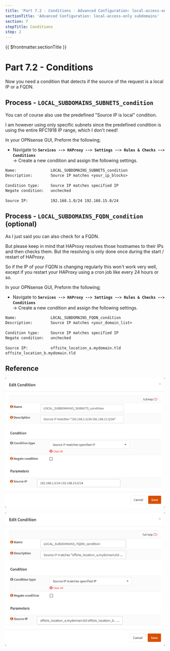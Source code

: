 ```yaml
---
title: 'Part 7.2 - Conditions - Advanced Configuration: local-access-only subdomains'
sectionTitle: 'Advanced Configuration: local-access-only subdomains'
section: 7
stepTitle: Conditions
step: 2
---
```


{{ $frontmatter.sectionTitle }}
# Part 7.2 - Conditions

Now you need a condition that detects if the source of the request is a local IP or a FQDN.

## Process - `LOCAL_SUBDOMAINS_SUBNETS_condition`

You can of course also use the predefined "Source IP is local" condition.

I am however using only specific subnets since the predefined condition is using the entire RFC1918 IP range, which I don't need!

In your OPNsense GUI, Preform the following;

- Navigate to **`Services --> HAProxy --> Settings --> Rules & Checks --> Conditions`**  
    -> Create a new condition and assign the following settings.

```text
Name:               LOCAL_SUBDOMAINS_SUBNETS_condition
Description:        Source IP matches <your_ip_blocks>

Condition type:     Source IP matches specified IP
Negate condition:   unchecked
 
Source IP:          192.168.1.0/24 192.168.15.0/24
```


## Process - `LOCAL_SUBDOMAINS_FQDN_condition` (optional)

As I just said you can also check for a FQDN.

But please keep in mind that HAProxy resolves those hostnames to their IPs and then checks them. But the resolving is only done once during the start / restart of HAProxy.

So if the IP of your FQDN is changing regularly this won't work very well, except if you restart your HAProxy using a cron job like every 24 hours or so.

In your OPNsense GUI, Preform the following;

- Navigate to **`Services --> HAProxy --> Settings --> Rules & Checks --> Conditions`**  
  -> Create a new condition and assign the following settings.

```text
Name:               LOCAL_SUBDOMAINS_FQDN_condition
Description:        Source IP matches <your_domain_list>

Condition type:     Source IP matches specified IP
Negate condition:   unchecked
 
Source IP:          offsite_location_a.mydomain.tld offsite_location_b.mydomain.tld
```

## Reference

![P007-002-HAProxy-Conditions-Local-Subdomains-Subnets](assets/P007-002-HAProxy-Conditions-Local-Subdomains-Subnets.png)

![P007-002-HAProxy-Conditions-Local-Subdomains-Subnets](assets/P007-003-HAProxy-Conditions-Local-Subdomains-FQDN.png)